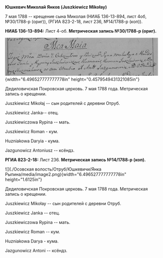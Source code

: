 **Юшкевич Миколай Янков (Juszkiewicz Mikołay)**

7 мая 1788 -- крещение сына Миколая (НИАБ 136-13-894, лист 4об,
№30/1788-р (ориг)), (РГИА 823-2-18, лист 236, №14/1788-р (коп)).

**НИАБ 136-13-894:** Лист 4-об. **Метрическая запись №30/1788-р
(ориг).**

![](./media/5e5af62180bc9dfe3500f65cde63478eb0bef7c2.png){width="6.496527777777778in"
height="0.4579549431321085in"}

Дедиловичская Покровская церковь. 7 мая 1788 года. Метрическая запись о
крещении.

Juszkiewicz Mikołaj -- сын родителей с деревни Отруб.

Juszkiewicz Janka-- отец.

Juszkiewiczowa Rypina -- мать.

Juszkiewicz Roman - кум.

Huzniakowa Daryia - кума.

Jazgunowicz Antoniusz -- ксёндз.

**РГИА 823-2-18:** Лист 236. **Метрическая запись №14/1788-р (коп).**

![](./Осовская волость/Отруб/Юшкевичи/Янка Рыпина/media/image2.png){width="6.496527777777778in"
height="1.6125in"}

Дедиловичская Покровская церковь. 7 мая 1788 года. Метрическая запись о
крещении.

Juszkiewicz Mikołay -- сын родителей с деревни Отруб.

Juszkiewicz Janka -- отец.

Juszkiewiczowa Rypina -- мать.

Juszkiewicz Roman -- кум.

Huzniakowa Darya - кума.

Jazgunowicz Antoni -- ксёндз.
